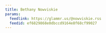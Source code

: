 ```yaml
---
title: Bethany Nowviskie
params:
  feedlink: https://glammr.us/@nowviskie.rss
  feedid: ef6829868e0dbccd9164e8f68cf99027
---
```


